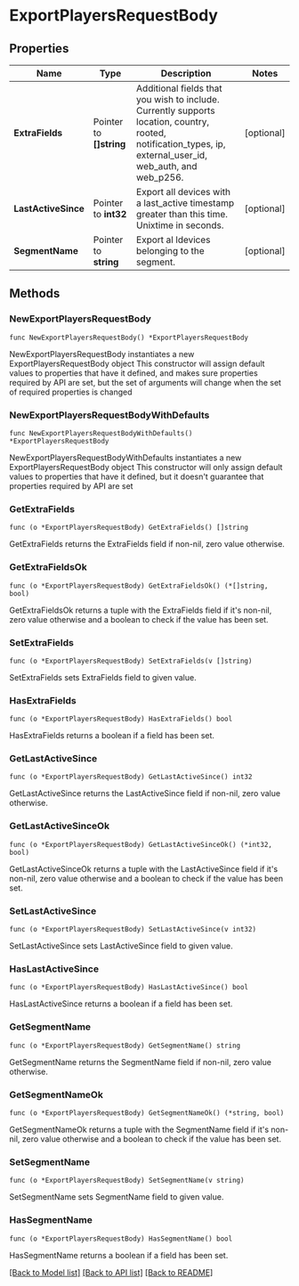 # ExportPlayersRequestBody

## Properties

Name | Type | Description | Notes
------------ | ------------- | ------------- | -------------
**ExtraFields** | Pointer to **[]string** | Additional fields that you wish to include. Currently supports location, country, rooted, notification_types, ip, external_user_id, web_auth, and web_p256. | [optional] 
**LastActiveSince** | Pointer to **int32** | Export all devices with a last_active timestamp greater than this time.  Unixtime in seconds. | [optional] 
**SegmentName** | Pointer to **string** | Export al ldevices belonging to the segment. | [optional] 

## Methods

### NewExportPlayersRequestBody

`func NewExportPlayersRequestBody() *ExportPlayersRequestBody`

NewExportPlayersRequestBody instantiates a new ExportPlayersRequestBody object
This constructor will assign default values to properties that have it defined,
and makes sure properties required by API are set, but the set of arguments
will change when the set of required properties is changed

### NewExportPlayersRequestBodyWithDefaults

`func NewExportPlayersRequestBodyWithDefaults() *ExportPlayersRequestBody`

NewExportPlayersRequestBodyWithDefaults instantiates a new ExportPlayersRequestBody object
This constructor will only assign default values to properties that have it defined,
but it doesn't guarantee that properties required by API are set

### GetExtraFields

`func (o *ExportPlayersRequestBody) GetExtraFields() []string`

GetExtraFields returns the ExtraFields field if non-nil, zero value otherwise.

### GetExtraFieldsOk

`func (o *ExportPlayersRequestBody) GetExtraFieldsOk() (*[]string, bool)`

GetExtraFieldsOk returns a tuple with the ExtraFields field if it's non-nil, zero value otherwise
and a boolean to check if the value has been set.

### SetExtraFields

`func (o *ExportPlayersRequestBody) SetExtraFields(v []string)`

SetExtraFields sets ExtraFields field to given value.

### HasExtraFields

`func (o *ExportPlayersRequestBody) HasExtraFields() bool`

HasExtraFields returns a boolean if a field has been set.

### GetLastActiveSince

`func (o *ExportPlayersRequestBody) GetLastActiveSince() int32`

GetLastActiveSince returns the LastActiveSince field if non-nil, zero value otherwise.

### GetLastActiveSinceOk

`func (o *ExportPlayersRequestBody) GetLastActiveSinceOk() (*int32, bool)`

GetLastActiveSinceOk returns a tuple with the LastActiveSince field if it's non-nil, zero value otherwise
and a boolean to check if the value has been set.

### SetLastActiveSince

`func (o *ExportPlayersRequestBody) SetLastActiveSince(v int32)`

SetLastActiveSince sets LastActiveSince field to given value.

### HasLastActiveSince

`func (o *ExportPlayersRequestBody) HasLastActiveSince() bool`

HasLastActiveSince returns a boolean if a field has been set.

### GetSegmentName

`func (o *ExportPlayersRequestBody) GetSegmentName() string`

GetSegmentName returns the SegmentName field if non-nil, zero value otherwise.

### GetSegmentNameOk

`func (o *ExportPlayersRequestBody) GetSegmentNameOk() (*string, bool)`

GetSegmentNameOk returns a tuple with the SegmentName field if it's non-nil, zero value otherwise
and a boolean to check if the value has been set.

### SetSegmentName

`func (o *ExportPlayersRequestBody) SetSegmentName(v string)`

SetSegmentName sets SegmentName field to given value.

### HasSegmentName

`func (o *ExportPlayersRequestBody) HasSegmentName() bool`

HasSegmentName returns a boolean if a field has been set.


[[Back to Model list]](../README.md#documentation-for-models) [[Back to API list]](../README.md#documentation-for-api-endpoints) [[Back to README]](../README.md)


